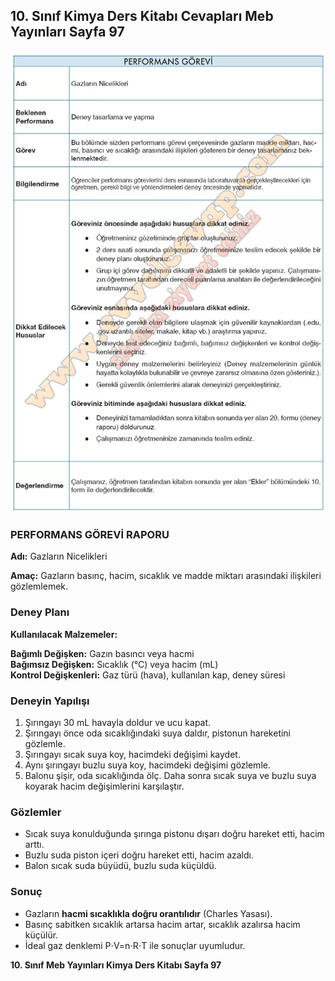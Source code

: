 ## 10. Sınıf Kimya Ders Kitabı Cevapları Meb Yayınları Sayfa 97

![](./image1.webp)

### PERFORMANS GÖREVİ RAPORU

**Adı:** Gazların Nicelikleri

**Amaç:** Gazların basınç, hacim, sıcaklık ve madde miktarı arasındaki ilişkileri gözlemlemek.

### Deney Planı

**Kullanılacak Malzemeler:**

**Bağımlı Değişken:** Gazın basıncı veya hacmi  
**Bağımsız Değişken:** Sıcaklık (°C) veya hacim (mL)  
**Kontrol Değişkenleri:** Gaz türü (hava), kullanılan kap, deney süresi

### Deneyin Yapılışı

1. Şırıngayı 30 mL havayla doldur ve ucu kapat.
2. Şırıngayı önce oda sıcaklığındaki suya daldır, pistonun hareketini gözlemle.
3. Şırıngayı sıcak suya koy, hacimdeki değişimi kaydet.
4. Aynı şırıngayı buzlu suya koy, hacimdeki değişimi gözlemle.
5. Balonu şişir, oda sıcaklığında ölç. Daha sonra sıcak suya ve buzlu suya koyarak hacim değişimlerini karşılaştır.

### Gözlemler

* Sıcak suya konulduğunda şırınga pistonu dışarı doğru hareket etti, hacim arttı.
* Buzlu suda piston içeri doğru hareket etti, hacim azaldı.
* Balon sıcak suda büyüdü, buzlu suda küçüldü.

### Sonuç

* Gazların **hacmi sıcaklıkla doğru orantılıdır** (Charles Yasası).
* Basınç sabitken sıcaklık artarsa hacim artar, sıcaklık azalırsa hacim küçülür.
* İdeal gaz denklemi P⋅V=n⋅R⋅T ile sonuçlar uyumludur.

**10. Sınıf Meb Yayınları Kimya Ders Kitabı Sayfa 97**